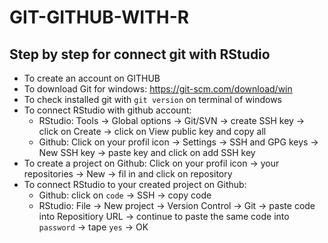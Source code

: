 # GIT-GITHUB-WITH-R
## Step by step for connect git with RStudio
- To create an account on GITHUB
- To download Git for windows: https://git-scm.com/download/win
- To check installed git with `git version` on terminal of windows
- To connect RStudio with github account:
     - RStudio: Tools -> Global options -> Git/SVN -> create SSH key -> click on Create -> click on View public key and copy all
     - Github: Click on your profil icon -> Settings -> SSH and GPG keys -> New SSH key -> paste key and click on add SSH key
- To create a project on Github: Click on your profil icon -> your repositories -> New -> fil in and click on repository
- To connect RStudio to your created project on Github:
     - Github: click on `code` -> SSH -> copy code
     - RStudio: File -> New project -> Version Control -> Git -> paste code into Repositiory URL -> continue to paste the same code into `password` -> tape `yes` -> OK
